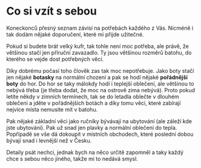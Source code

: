 # Co si vzít s sebou

Koneckonců přesný seznam závisí na potřebách každého z Vás. Nicméně i tak dodám nějaké doporučení, které mi přijde užitečné.

Pokud si budete brát velký kufr, tak tohle není moc potřeba, ale právě, že většinou stačí jen příruční zavazadlo. Ty jsou většinou rozměrů batohu, do kterého se vejde dost potřebných věcí.

Díky dobrému počasí toho člověk zas tak moc nepotřebuje. Jako boty stačí jen nějaké **botasky** na normální chození a pak se hodí nějaké **pořádnější boty** do hor. Do hor se taky málokdy hodí i teplejší oblečení, ale většinou to nebývá třeba (je třeba dodat, že moc na ostrově zima nebývá). Proto pokud letíte někdy v zimních termínech, tak se do letadla oblečte v dlouhém oblečení a jděte v pořádnějších botách a díky tomu věci, které zabírají nejvíce místa nemusíte mít v batohu.

Pak nějaké základní věci jako ručníky bývávají na ubytování (ale záleží kde jste ubytováni). Pak už snad jen plavky a normální oblečení do tepla. Popřípadě se vše dá dokoupit v místních obchodech, které poslední dobou bývají snad i levnější než v Česku.

Detaily psát nechci, jednak bych na něco určitě zapomněl a taky každý chce s sebou něco jiného, takže mi to nedává smysl.
